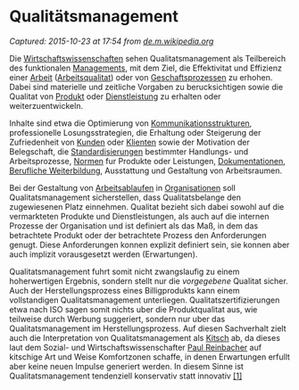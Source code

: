 # Qualitätsmanagement

_Captured: 2015-10-23 at 17:54 from [de.m.wikipedia.org](https://de.m.wikipedia.org/wiki/Qualit%C3%A4tsmanagement)_

Die [Wirtschaftswissenschaften](https://de.m.wikipedia.org/wiki/Wirtschaftswissenschaft) sehen Qualitatsmanagement als Teilbereich des funktionalen [Managements](https://de.m.wikipedia.org/wiki/Managementprozess), mit dem Ziel, die Effektivitat und Effizienz einer [Arbeit](https://de.m.wikipedia.org/wiki/Arbeit_\(Betriebswirtschaftslehre\)) ([Arbeitsqualitat](https://de.m.wikipedia.org/wiki/Arbeitsqualit%C3%A4t)) oder von [Geschaftsprozessen](https://de.m.wikipedia.org/wiki/Gesch%C3%A4ftsprozess) zu erhohen. Dabei sind materielle und zeitliche Vorgaben zu berucksichtigen sowie die Qualitat von [Produkt](https://de.m.wikipedia.org/wiki/Produkt_\(Wirtschaft\)) oder [Dienstleistung](https://de.m.wikipedia.org/wiki/Dienstleistung) zu erhalten oder weiterzuentwickeln.

Inhalte sind etwa die Optimierung von [Kommunikationsstrukturen](https://de.m.wikipedia.org/wiki/Kommunikation), professionelle Losungsstrategien, die Erhaltung oder Steigerung der Zufriedenheit von [Kunden](https://de.m.wikipedia.org/wiki/Kunde) oder [Klienten](https://de.m.wikipedia.org/wiki/Klientel) sowie der Motivation der Belegschaft, die [Standardisierungen](https://de.m.wikipedia.org/wiki/Standardisierung) bestimmter Handlungs- und Arbeitsprozesse, [Normen](https://de.m.wikipedia.org/wiki/Normung) fur Produkte oder Leistungen, [Dokumentationen](https://de.m.wikipedia.org/wiki/Dokumentation), [Berufliche Weiterbildung](https://de.m.wikipedia.org/wiki/Berufliche_Weiterbildung), Ausstattung und Gestaltung von Arbeitsraumen.

Bei der Gestaltung von [Arbeitsablaufen](https://de.m.wikipedia.org/wiki/Arbeitsablauf) in [Organisationen](https://de.m.wikipedia.org/wiki/Organisation) soll Qualitatsmanagement sicherstellen, dass Qualitatsbelange den zugewiesenen Platz einnehmen. Qualitat bezieht sich dabei sowohl auf die vermarkteten Produkte und Dienstleistungen, als auch auf die internen Prozesse der Organisation und ist definiert als das Maß, in dem das betrachtete Produkt oder der betrachtete Prozess den Anforderungen genugt. Diese Anforderungen konnen explizit definiert sein, sie konnen aber auch implizit vorausgesetzt werden (Erwartungen).

Qualitatsmanagement fuhrt somit nicht zwangslaufig zu einem hoherwertigen Ergebnis, sondern stellt nur die _vorgegebene_ Qualitat sicher. Auch der Herstellungsprozess eines Billigprodukts kann einem vollstandigen Qualitatsmanagement unterliegen. Qualitatszertifizierungen etwa nach ISO sagen somit nichts uber die Produktqualitat aus, wie teilweise durch Werbung suggeriert, sondern nur uber das Qualitatsmanagement im Herstellungsprozess. Auf diesen Sachverhalt zielt auch die Interpretation von Qualitatsmanagement als [Kitsch](https://de.m.wikipedia.org/wiki/Kitsch) ab, da dieses laut dem Sozial- und Wirtschaftswissenschafter [Paul Reinbacher](https://de.m.wikipedia.org/wiki/Paul_Reinbacher) auf kitschige Art und Weise Komfortzonen schaffe, in denen Erwartungen erfullt aber keine neuen Impulse generiert werden. In diesem Sinne ist Qualitatsmanagement tendenziell konservativ statt innovativ [[1]](https://de.m.wikipedia.org/wiki/Qualit%C3%A4tsmanagement)
